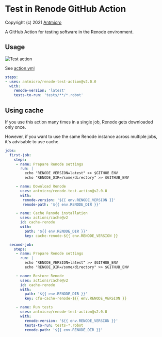 # Test in Renode GitHub Action
Copyright (c) 2021 [Antmicro](https://www.antmicro.com)

A GitHub Action for testing software in the Renode environment.

## Usage

![Test action](https://github.com/antmicro/renode-test-action/workflows/Test%20action/badge.svg)

See [action.yml](action.yml)

```yaml
steps:
- uses: antmicro/renode-test-action@v2.0.0
  with:
    renode-version: 'latest'
    tests-to-run: 'tests/**/*.robot'
```

## Using cache

If you use this action many times in a single job, Renode gets downloaded only once.

However, if you want to use the same Renode instance across multiple jobs, it's advisable to use cache.

```yaml
jobs:
  first-job:
    steps:
     - name: Prepare Renode settings
       run: |
         echo "RENODE_VERSION=latest" >> $GITHUB_ENV
         echo "RENODE_DIR=/some/directory" >> $GITHUB_ENV

     - name: Download Renode
       uses: antmicro/renode-test-action@v2.0.0
       with:
        renode-version: '${{ env.RENODE_VERSION }}'
        renode-path: '${{ env.RENODE_DIR }}'

     - name: Cache Renode installation
       uses: actions/cache@v2
       id: cache-renode
       with:
         path: '${{ env.RENODE_DIR }}'
         key: cache-renode-${{ env.RENODE_VERSION }}

  second-job:
    steps:
     - name: Prepare Renode settings
       run: |
         echo "RENODE_VERSION=latest" >> $GITHUB_ENV
         echo "RENODE_DIR=/some/directory" >> $GITHUB_ENV

     - name: Restore Renode
       uses: actions/cache@v2
       id: cache-renode
       with:
         path: '${{ env.RENODE_DIR }}'
         key: cfu-cache-renode-${{ env.RENODE_VERSION }}

     - name: Run tests
       uses: antmicro/renode-test-action@v2.0.0
       with:
         renode-version: '${{ env.RENODE_VERSION }}'
         tests-to-run: tests-*.robot
         renode-path: '${{ env.RENODE_DIR }}'
```

